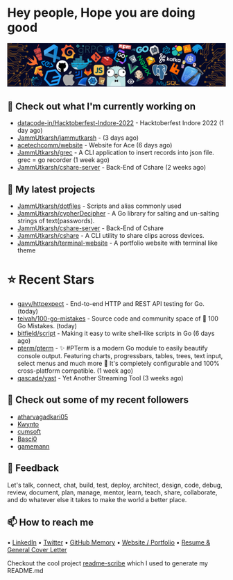 # Hey people, Hope you are doing good

![Image](https://github.com/JammUtkarsh/jammutkarsh/blob/main/github-banner.png?raw=true)

## 👷 Check out what I'm currently working on

- [datacode-in/Hacktoberfest-Indore-2022](https://github.com/datacode-in/Hacktoberfest-Indore-2022) - Hacktoberfest Indore 2022 (1 day ago)
- [JammUtkarsh/jammutkarsh](https://github.com/JammUtkarsh/jammutkarsh) -  (3 days ago)
- [acetechcomm/website](https://github.com/acetechcomm/website) - Website for Ace (6 days ago)
- [JammUtkarsh/grec](https://github.com/JammUtkarsh/grec) - A CLI application to insert records into json file. grec = go recorder (1 week ago)
- [JammUtkarsh/cshare-server](https://github.com/JammUtkarsh/cshare-server) - Back-End of Cshare (2 weeks ago)

## 🌱 My latest projects

- [JammUtkarsh/dotfiles](https://github.com/JammUtkarsh/dotfiles) - Scripts and alias commonly used
- [JammUtkarsh/cypherDecipher](https://github.com/JammUtkarsh/cypherDecipher) - A Go library for salting and un-salting strings of text(passwords).
- [JammUtkarsh/cshare-server](https://github.com/JammUtkarsh/cshare-server) - Back-End of Cshare
- [JammUtkarsh/cshare](https://github.com/JammUtkarsh/cshare) - A CLI utility to share clips across devices.
- [JammUtkarsh/terminal-website](https://github.com/JammUtkarsh/terminal-website) - A portfolio website with terminal like theme

# ⭐ Recent Stars

- [gavv/httpexpect](https://github.com/gavv/httpexpect) - End-to-end HTTP and REST API testing for Go. (today)
- [teivah/100-go-mistakes](https://github.com/teivah/100-go-mistakes) - Source code and community space of 📖 100 Go Mistakes. (today)
- [bitfield/script](https://github.com/bitfield/script) - Making it easy to write shell-like scripts in Go (6 days ago)
- [pterm/pterm](https://github.com/pterm/pterm) - ✨ #PTerm is a modern Go module to easily beautify console output. Featuring charts, progressbars, tables, trees, text input, select menus and much more 🚀 It&#39;s completely configurable and 100% cross-platform compatible. (1 week ago)
- [qascade/yast](https://github.com/qascade/yast) - Yet Another Streaming Tool (3 weeks ago)

## 👯 Check out some of my recent followers

- [atharvagadkari05](https://github.com/atharvagadkari05)
- [Kwynto](https://github.com/Kwynto)
- [cumsoft](https://github.com/cumsoft)
- [Basci0](https://github.com/Basci0)
- [gamemann](https://github.com/gamemann)

## 💬 Feedback

Let's talk, connect, chat, build, test, deploy, architect, design, code, debug, review, document, plan, manage, mentor, learn, teach, share, collaborate, and do whatever else it takes to make the world a better place.

## 📫 How to reach me

  &bullet; [LinkedIn](https://www.linkedin.com/in/5utkarshc/)
  &bullet; [Twitter](https://twitter.com/JammUtkarsh)
  &bullet; [GitHub Memory](https://githubmemory.com/@JammUtkarsh)
  &bullet; [Website / Portfolio](https://utkarshchourasia.in/)
  &bullet; [Resume & General Cover Letter](https://drive.google.com/drive/folders/1ci7ngCK4trDgoGHongJxUamzC4hm0AqE?usp=sharing)

Checkout the cool project [readme-scribe](https://github.com/muesli/readme-scribe) which I used to generate my README.md
